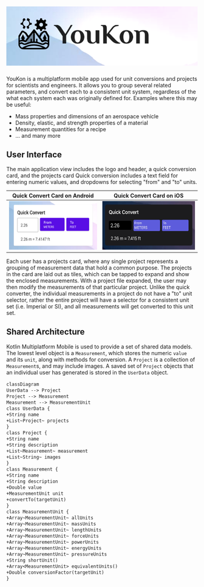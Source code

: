 # ![YouKon](assets/youkon_github_header.png)

YouKon is a multiplatform mobile app used for unit conversions and projects for scientists and engineers.
It allows you to group several related parameters, and convert each to a consistent unit system, regardless of the what each system each was originally defined for.
Examples where this may be useful:
- Mass properties and dimensions of an aerospace vehicle
- Density, elastic, and strength properties of a material
- Measurement quantities for a recipe
- ... and many more


## User Interface

The main application view includes the logo and header, a quick conversion card, and the projects card
Quick conversion includes a text field for entering numeric values, and dropdowns for selecting "from" and "to" units.

| Quick Convert Card on Android                    | Quick Convert Card on iOS                            |
|--------------------------------------------------|------------------------------------------------------|
| <img src='assets/quickConvert.png' height='128'> | <img src='assets/quickConvert-ios.jpg' height='128'> | 

Each user has a projects card, where any single project represents a grouping of measurement data that hold a common purpose.
The projects in the card are laid out as tiles, which can be tapped to expand and show the enclosed measurements. 
With a project file expanded, the user may then modify the measurements of that particular project.
Unlike the quick converter, the individual measurements in a project do not have a "to" unit selector, rather the entire project will have a selector for a consistent unit set (i.e. Imperial or SI), and all measurements will get converted to this unit set.


## Shared Architecture

Kotlin Multiplatform Mobile is used to provide a set of shared data models.
The lowest level object is a `Measurement`, which stores the numeric `value` and its `unit`, along with methods for conversion.
A `Project` is a collection of `Measurement`s, and may include images.
A saved set of `Project` objects that an individual user has generated is stored in the `UserData` object.

```mermaid
classDiagram
UserData --> Project
Project --> Measurement
Measurement --> MeasurementUnit
class UserData {
+String name
+List~Project~ projects
}
class Project {
+String name
+String description
+List~Measurement~ measurement
+List~String~ images
}
class Measurement {
+String name
+String description
+Double value
+MeasurementUnit unit
+convertTo(targetUnit)
}
class MeasurementUnit {
+Array~MeasurementUnit~ allUnits
+Array~MeasurementUnit~ massUnits
+Array~MeasurementUnit~ lengthUnits
+Array~MeasurementUnit~ forceUnits
+Array~MeasurementUnit~ powerUnits
+Array~MeasurementUnit~ energyUnits
+Array~MeasurementUnit~ pressureUnits
+String shortUnit()
+Array<MeasurementUnit> equivalentUnits()
+Double conversionFactor(targetUnit)
}
```
